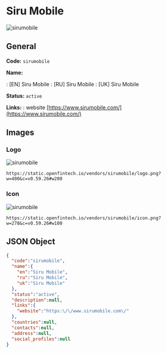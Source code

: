 
# Siru Mobile 
![sirumobile](https://static.openfintech.io/vendors/sirumobile/logo.png?w=400&c=v0.59.26#w200)  

## General 
 
**Code:** `sirumobile` 
 
**Name:** 
 
:	[EN] Siru Mobile 
:	[RU] Siru Mobile 
:	[UK] Siru Mobile 
 
**Status:** `active` 
 
**Links:** 
: website [https://www.sirumobile.com/](https://www.sirumobile.com/) 
 

## Images 

### Logo 
 
![sirumobile](https://static.openfintech.io/vendors/sirumobile/logo.png?w=400&c=v0.59.26#w200)  

```
https://static.openfintech.io/vendors/sirumobile/logo.png?w=400&c=v0.59.26#w200
```  

### Icon 
 
![sirumobile](https://static.openfintech.io/vendors/sirumobile/icon.png?w=278&c=v0.59.26#w100)  

```
https://static.openfintech.io/vendors/sirumobile/icon.png?w=278&c=v0.59.26#w100
```  

## JSON Object 

```json
{
  "code":"sirumobile",
  "name":{
    "en":"Siru Mobile",
    "ru":"Siru Mobile",
    "uk":"Siru Mobile"
  },
  "status":"active",
  "description":null,
  "links":{
    "website":"https:\/\/www.sirumobile.com\/"
  },
  "countries":null,
  "contacts":null,
  "address":null,
  "social_profiles":null
}
```  
